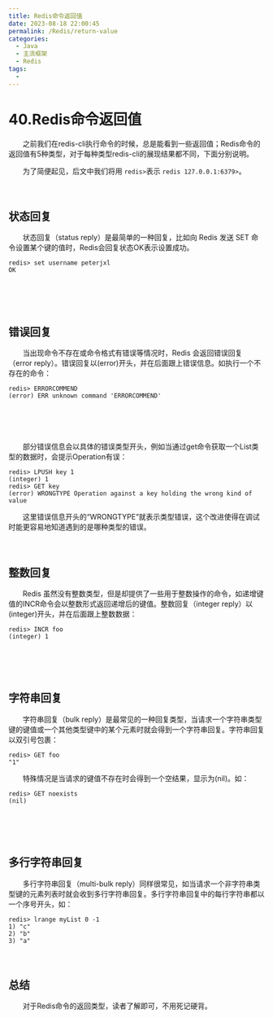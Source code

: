 ```yaml
---
title: Redis命令返回值
date: 2023-08-18 22:00:45
permalink: /Redis/return-value
categories:
  - Java
  - 主流框架
  - Redis
tags:
  - 
---
```

# 40.Redis命令返回值

　　之前我们在redis-cli执行命令的时候，总是能看到一些返回值；Redis命令的返回值有5种类型，对于每种类型redis-cli的展现结果都不同，下面分别说明。

　　为了简便起见，后文中我们将用 `redis>`表示 `redis 127.0.0.1:6379>`。
<!-- more -->
　　‍

## 状态回复

　　状态回复（status reply）是最简单的一种回复，比如向 Redis 发送 SET 命令设置某个键的值时，Redis会回复状态OK表示设置成功。

```
redis> set username peterjxl
OK
```

　　‍

　　‍

## 错误回复

　　当出现命令不存在或命令格式有错误等情况时，Redis 会返回错误回复（error reply）。错误回复以(error)开头，并在后面跟上错误信息。如执行一个不存在的命令：

```
redis> ERRORCOMMEND
(error) ERR unknown command 'ERRORCOMMEND'
```

　　‍

　　‍

　　部分错误信息会以具体的错误类型开头，例如当通过get命令获取一个List类型的数据时，会提示Operation有误：

```
redis> LPUSH key 1
(integer) 1
redis> GET key
(error) WRONGTYPE Operation against a key holding the wrong kind of value
```

　　这里错误信息开头的“WRONGTYPE”就表示类型错误，这个改进使得在调试时能更容易地知道遇到的是哪种类型的错误。

　　‍

## 整数回复

　　Redis 虽然没有整数类型，但是却提供了一些用于整数操作的命令，如递增键值的INCR命令会以整数形式返回递增后的键值。整数回复（integer reply）以(integer)开头，并在后面跟上整数数据：

```
redis> INCR foo
(integer) 1
```

　　‍

　　‍

## 字符串回复

　　字符串回复（bulk reply）是最常见的一种回复类型，当请求一个字符串类型键的键值或一个其他类型键中的某个元素时就会得到一个字符串回复。字符串回复以双引号包裹：

```
redis> GET foo
"1"
```

　　特殊情况是当请求的键值不存在时会得到一个空结果，显示为(nil)。如：

```
redis> GET noexists
(nil)
```

　　‍

　　‍

## 多行字符串回复

　　多行字符串回复（multi-bulk reply）同样很常见，如当请求一个非字符串类型键的元素列表时就会收到多行字符串回复。多行字符串回复中的每行字符串都以一个序号开头，如：

```
redis> lrange myList 0 -1
1) "c"
2) "b"
3) "a"
```

　　‍

## 总结

　　对于Redis命令的返回类型，读者了解即可，不用死记硬背。
